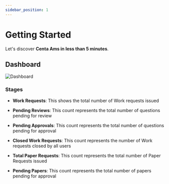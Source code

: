 ```yaml
---
sidebar_position: 1
---
```


# Getting Started

Let's discover **Centa Ams in less than 5 minutes**.


<!-- ### What you'll need

- [Node.js](https://nodejs.org/en/download/) version 16.14 or above:
  - When installing Node.js, you are recommended to check all checkboxes related to dependencies. -->

## Dashboard

![Dashboard](/img/centa-1.png)

### Stages

- **Work Requests**: This shows the total number of Work requests issued

- **Pending Reviews**: This count represents the total number of questions pending for review

- **Pending Approvals**: This count represents the total number of questions pending for approval

- **Closed Work Requests**: This count represents the number of Work requests closed by all users

- **Total Paper Requests**: This count represents the total number of Paper Requests issued

- **Pending Papers**: This count represents the total number of papers pending for approval

